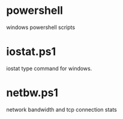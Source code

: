 # powershell
windows powershell scripts
# iostat.ps1
iostat type command for windows.
# netbw.ps1
network bandwidth and tcp connection stats
